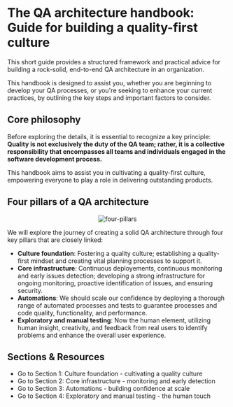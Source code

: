 # The QA architecture handbook: Guide for building a quality-first culture

This short guide provides a structured framework and practical advice for building a rock-solid, end-to-end QA architecture in an organization.

This handbook is designed to assist you, whether you are beginning to develop your QA processes, or you're seeking to enhance your current practices, by outlining the key steps and important factors to consider.

## Core philosophy

Before exploring the details, it is essential to recognize a key principle: **Quality is not exclusively the duty of the QA team; rather, it is a collective responsibility that encompasses all teams and individuals engaged in the software development process.** 

This handbook aims to assist you in cultivating a quality-first culture, empowering everyone to play a role in delivering outstanding products.

## Four pillars of a QA architecture

<p align="center">
  <img src="https://github.com/user-attachments/assets/b63e8bdc-fbed-43b8-8eab-b165f84db3ea" alt="four-pillars">
</p>

We will explore the journey of creating a solid QA architecture through four key pillars that are closely linked:

- **Culture foundation**: Fostering a quality culture; establishing a quality-first mindset and creating vital planning processes to support it.
- **Core infrastructure**: Continuous deployements, continuous monitoring and early issues detection; developing a strong infrastructure for ongoing monitoring, proactive identification of issues, and ensuring security.
- **Automations**: We should scale our confidence by deploying a thorough range of automated processes and tests to guarantee processes and code quality, functionality, and performance.
- **Exploratory and manual testing**: Now the human element, utilizing human insight, creativity, and feedback from real users to identify problems and enhance the overall user experience.

## Sections & Resources

- Go to Section 1: Culture foundation - cultivating a quality culture
- Go to Section 2: Core infrastructure - monitoring and early detection
- Go to Section 3: Automations - building confidence at scale
- Go to Section 4: Exploratory and manual testing - the human touch

